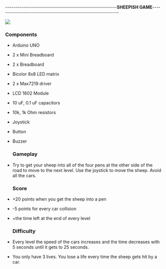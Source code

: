
--------------------------------------------------------**SHEEPISH GAME**-------------------------------------------------------------
  
  ![](20181218_001600.jpg)
  
   ### Components
- Arduino UNO
- 2 x Mini Breadboard
- 2 x Breadboard
- Bicolor 8x8 LED matrix 
- 2 x Max7219 driver
- LCD 1602 Module
- 10 uF, 0.1 uF capacitors
- 10k, 1k Ohm resistors
- Joystick
- Button
- Buzzer

    ### Gameplay
- Try to get your sheep into all of the four pens at the other side of the road to move to the next level. Use the joystick to move the sheep. Avoid all the cars.

    ### Score
- +20 points when you get the sheep into a pen
- -5 points for every car collision
- +the time left at the end of every level

    ### Difficulty
- Every level the speed of the cars increases and the time decreases with 5 seconds until it gets to 25 seconds.
- You only have 3 lives. You lose a life every time the sheep gets hit by a car.
